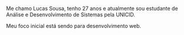 Me chamo Lucas Sousa, tenho 27 anos e atualmente sou estudante de Análise e Desenvolvimento de Sistemas pela UNICID.

Meu foco inicial está sendo para desenvolvimento web.

